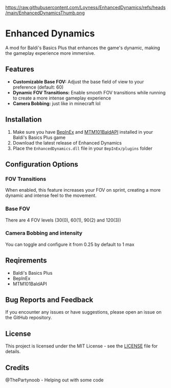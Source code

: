 https://raw.githubusercontent.com/Loyness/EnhancedDynamics/refs/heads/main/EnhancedDynamicsThumb.png

# Enhanced Dynamics

A mod for Baldi's Basics Plus that enhances the game's dynamic, making the gameplay experience more immersive.

## Features

- **Customizable Base FOV:** Adjust the base field of view to your preference (default: 60)
- **Dynamic FOV Transitions:** Enable smooth FOV transitions while running to create a more intense gameplay experience
- **Camera Bobbing:** just like in minecraft lol

## Installation

1. Make sure you have [BepInEx](https://github.com/BepInEx/BepInEx) and [MTM101BaldAPI](https://gamebanana.com/mods/383711) installed in your Baldi's Basics Plus game
2. Download the latest release of Enhanced Dynamics
3. Place the `EnhancedDynamics.dll` file in your `BepInEx/plugins` folder

## Configuration Options

### FOV Transitions
When enabled, this feature increases your FOV on sprint, creating a more dynamic and intense feel to the movement.

### Base FOV
There are 4 FOV levels (30(0), 60(1), 90(2) and 120(3))

### Camera Bobbing and intensity
You can toggle and configure it from 0.25 by default to 1 max

## Reqirements

- Baldi's Basics Plus
- BepInEx
- MTM101BaldAPI

## Bug Reports and Feedback

If you encounter any issues or have suggestions, please open an issue on the GitHub repository.

## License

This project is licensed under the MIT License - see the [LICENSE](LICENSE) file for details.

## Credits

@ThePartynoob - Helping out with some code
